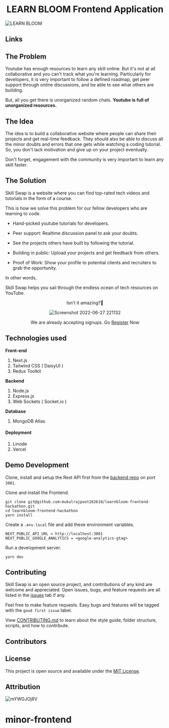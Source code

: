 <h1 align="center">LEARN BLOOM Frontend Application</h1>
<!-- <p align="center"> This is a Linode X Hashnode project built using Next.js and Express deployed on Linode. </p> -->

![LEARN BLOOM](https://user-images.githubusercontent.com/73209159/176242823-405d5f2f-ba4b-45ee-b898-b3ab110fd075.png)

## Links

<!-- GitHub: [Front-End](https://github.com/mukulrajpoot262610/learnbloom-frontend-hackathon) / [Back-End](https://github.com/alsoamit/learnbloom-api) / [Admin-Panel](https://github.com/mukulrajpoot262610/learnbloom-admin) -->

<!-- Read our [Hashnode Article](https://blogs.mukulrajpoot.com/learnbloom-collaborative-youtube-learning#comments-list) -->

<!-- Deployed Links: [Front-End](https://learnbloom.tech) / [Back-End](https://api.learnbloom.tech) / [Admin-Panel](https://admin.learnbloom.tech) -->

## The Problem

Youtube has enough resources to learn any skill online. But it's not at all collaborative and you can't track what you're learning. Particularly for developers, it is very important to follow a defined roadmap, get peer support through online discussions, and be able to see what others are building.

But, all you get there is unorganized random chats. **Youtube is full of unorganized resources.**

## The Idea

The idea is to build a collaborative website where people can share their projects and get real-time feedback. They should also be able to discuss all the minor doubts and errors that one gets while watching a coding tutorial. So, you don't lack motivation and give up on your project eventually.

Don't forget, engagement with the community is very important to learn any skill faster.

## The Solution

Skill Swap is a website where you can find top-rated tech videos and tutorials in the form of a course.

This is how we solve this problem for our fellow developers who are learning to code.

-   Hand-picked youtube tutorials for developers.

-   Peer support: Realtime discussion panel to ask your doubts.

-   See the projects others have built by following the tutorial.

-   Building in public: Upload your projects and get feedback from others.

-   Proof of Work: Show your profile to potential clients and recruiters to grab the opportunity.

In other words,

Skill Swap helps you sail through the endless ocean of tech resources on YouTube.

<div align="center">
  
Isn't it amazing?🤩
  
![Screenshot 2022-06-27 221132](https://media.giphy.com/media/PNuPpI1yRcdDjvpSEs/giphy.gif)

We are already accepting signups. Go [Register](https://learnbloom.tech) Now

</div>

## Technologies used

**Front-end**

1. Next.js
2. Tailwind CSS ( DaisyUI )
3. Redux Toolkit

**Backend**

1. Node.js
2. Express.js
3. Web Sockets ( Socket.io )

**Database**

1. MongoDB Atlas

#### Deployment

1. Linode
2. Vercel

## Demo Development

Clone, install and setup the Rest API first from the [backend repo](https://github.com/alsoamit/learnbloom-api-hackathon) on port `3001`.

Clone and install the Frontend.

```
git clone git@github.com:mukulrajpoot262610/learnbloom-frontend-hackathon.git
cd learnbloom-frontend-hackathon
yarn install
```

Create a `.env.local` file and add these environment variables.

```
NEXT_PUBLIC_API_URL = http://localhost:3001
NEXT_PUBLIC_GOOGLE_ANALYTICS = <google-analytics-gtag>
```

Run a development server.

```
yarn dev
```

## Contributing

Skill Swap is an open source project, and contributions of any kind are welcome and appreciated. Open issues, bugs, and feature requests are all listed in the [issues](https://github.com/mukulrajpoot262610/learnbloom-frontend-hackathon/issues) tab if any.

Feel free to make feature requests. Easy bugs and features will be tagged with the `good first issue` label.

View [CONTRIBUTING.md](https://github.com/mukulrajpoot262610/learnbloom-frontend-hackathon/blob/main/CONTRIBUTING.md) to learn about the style guide, folder structure, scripts, and how to contribute.

## Contributors

<!-- 2. [alsoamit](https://github.com/alsoamit) -->

## License

This project is open source and available under the [MIT License](https://github.com/mukulrajpoot262610/learnbloom-frontend-hackathon/blob/main/LICENSE).

## Attribution

<!-- The project is deployed on [Linode](https://www.linode.com) for the [Hashnode X Linode Hackathon](https://townhall.hashnode.com/build-with-linode-hackathon-june-2022?source=hashnode_countdown). -->

![mYWGJOj8V](https://user-images.githubusercontent.com/73209159/176347320-11f68c2d-d169-4191-82e4-56c305b7d3dd.png)

# minor-frontend
